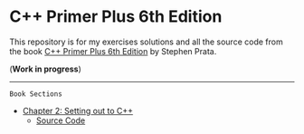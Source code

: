 # C++ Primer Plus 6th Edition

This repository is for my exercises solutions and all the source code from the book [C++ Primer Plus 6th Edition](https://www.amazon.com.br/Primer-Plus-Developers-Library-English-ebook/dp/B005OR9MWQ/ref=tmm_kin_swatch_0?_encoding=UTF8&qid=&sr=) by Stephen Prata.

(**Work in progress**)

---
    Book Sections
* [Chapter 2: Setting out to C++](ch02/)
    * [Source Code](ch02/source%20code/)

